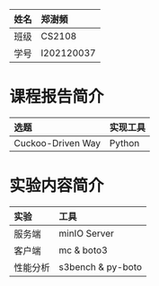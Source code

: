 
|姓名|郑澍頻|
|:---|:---|
|班级|CS2108|
|学号|I202120037|


# 课程报告简介

|选题|实现工具|
|:----|:----|
|Cuckoo-Driven Way|Python|

# 实验内容简介

|实验|工具|
|:---|:---|
|服务端|minIO Server|
|客户端|mc & boto3|
|性能分析|s3bench & py-boto|
